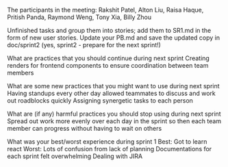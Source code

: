 The participants in the meeting: Rakshit Patel, Alton Liu, Raisa Haque, Pritish Panda, Raymond Weng, Tony Xia, Billy Zhou

Unfinished tasks and group them into stories; add them to SR1.md in the form of new user stories. Update your PB.md and save the updated copy in doc/sprint2 (yes, sprint2 - prepare for the next sprint!) 

What are practices that you should continue during next sprint 
Creating renders for frontend components to ensure coordination between team members

What are some new practices that you might want to use during next sprint
Having standups every other day allowed teammates to discuss and work out roadblocks quickly
Assigning synergetic tasks to each person

What are (if any) harmful practices you should stop using during next sprint 
Spread out work more evenly over each day in the sprint so then each team member can progress without having to wait on others

What was your best/worst experience during sprint 1
Best: Got to learn react
Worst: Lots of confusion from lack of planning
	Documentations for each sprint felt overwhelming
	Dealing with JIRA
